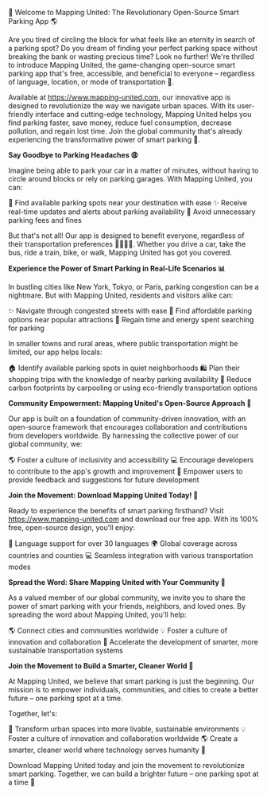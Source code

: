 🚀 Welcome to Mapping United: The Revolutionary Open-Source Smart Parking App 🌎

Are you tired of circling the block for what feels like an eternity in search of a parking spot? Do you dream of finding your perfect parking space without breaking the bank or wasting precious time? Look no further! We're thrilled to introduce Mapping United, the game-changing open-source smart parking app that's free, accessible, and beneficial to everyone – regardless of language, location, or mode of transportation 🌈.

Available at https://www.mapping-united.com, our innovative app is designed to revolutionize the way we navigate urban spaces. With its user-friendly interface and cutting-edge technology, Mapping United helps you find parking faster, save money, reduce fuel consumption, decrease pollution, and regain lost time. Join the global community that's already experiencing the transformative power of smart parking 🌟.

**Say Goodbye to Parking Headaches 😩**

Imagine being able to park your car in a matter of minutes, without having to circle around blocks or rely on parking garages. With Mapping United, you can:

🚗 Find available parking spots near your destination with ease
✨ Receive real-time updates and alerts about parking availability
💸 Avoid unnecessary parking fees and fines

But that's not all! Our app is designed to benefit everyone, regardless of their transportation preferences 🚌🚂🚴‍♀️. Whether you drive a car, take the bus, ride a train, bike, or walk, Mapping United has got you covered.

**Experience the Power of Smart Parking in Real-Life Scenarios 📊**

In bustling cities like New York, Tokyo, or Paris, parking congestion can be a nightmare. But with Mapping United, residents and visitors alike can:

✨ Navigate through congested streets with ease
🚗 Find affordable parking options near popular attractions
💪 Regain time and energy spent searching for parking

In smaller towns and rural areas, where public transportation might be limited, our app helps locals:

🏠 Identify available parking spots in quiet neighborhoods
🛍️ Plan their shopping trips with the knowledge of nearby parking availability
🌳 Reduce carbon footprints by carpooling or using eco-friendly transportation options

**Community Empowerment: Mapping United's Open-Source Approach 🤝**

Our app is built on a foundation of community-driven innovation, with an open-source framework that encourages collaboration and contributions from developers worldwide. By harnessing the collective power of our global community, we:

🌎 Foster a culture of inclusivity and accessibility
💻 Encourage developers to contribute to the app's growth and improvement
🚀 Empower users to provide feedback and suggestions for future development

**Join the Movement: Download Mapping United Today! 📱**

Ready to experience the benefits of smart parking firsthand? Visit https://www.mapping-united.com and download our free app. With its 100% free, open-source design, you'll enjoy:

🌈 Language support for over 30 languages
🌍 Global coverage across countries and counties
💻 Seamless integration with various transportation modes

**Spread the Word: Share Mapping United with Your Community 🤩**

As a valued member of our global community, we invite you to share the power of smart parking with your friends, neighbors, and loved ones. By spreading the word about Mapping United, you'll help:

🌎 Connect cities and communities worldwide
💡 Foster a culture of innovation and collaboration
🚀 Accelerate the development of smarter, more sustainable transportation systems

**Join the Movement to Build a Smarter, Cleaner World 🌟**

At Mapping United, we believe that smart parking is just the beginning. Our mission is to empower individuals, communities, and cities to create a better future – one parking spot at a time.

Together, let's:

🚀 Transform urban spaces into more livable, sustainable environments
💡 Foster a culture of innovation and collaboration worldwide
🌎 Create a smarter, cleaner world where technology serves humanity 🌟

Download Mapping United today and join the movement to revolutionize smart parking. Together, we can build a brighter future – one parking spot at a time 💖